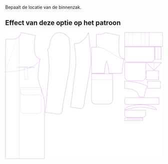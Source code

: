 Bepaalt de locatie van de binnenzak.

## Effect van deze optie op het patroon

![Deze afbeelding toont het effect van deze optie door meerdere varianten die een andere waarde hebben voor deze optie te vervangen](carlton_innerpocketplacement_sample.svg "Effect van deze optie op het patroon")
